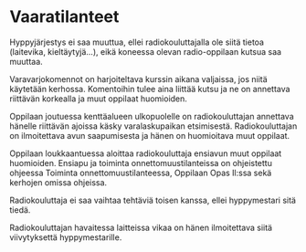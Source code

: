 # Vaaratilanteet

Hyppyjärjestys ei saa muuttua, ellei radiokouluttajalla ole siitä tietoa (laitevika, kieltäytyjä...), eikä koneessa olevan radio-oppilaan kutsua saa muuttaa.

Varavarjokomennot on harjoiteltava kurssin aikana valjaissa, jos niitä käytetään kerhossa. Komentoihin tulee aina liittää kutsu ja ne on annettava riittävän korkealla ja muut oppilaat huomioiden.

Oppilaan joutuessa kenttäalueen ulkopuolelle on radiokouluttajan annettava hänelle riittävän ajoissa käsky varalaskupaikan etsimisestä. Radiokouluttajan on ilmoitettava avun saapumisesta ja hänen on huomioitava muut oppilaat.

Oppilaan loukkaantuessa aloittaa radiokouluttaja ensiavun muut oppilaat huomioiden. Ensiapu ja toiminta onnettomuustilanteissa on ohjeistettu ohjeessa Toiminta onnettomuustilanteessa, Oppilaan Opas Il:ssa sekä kerhojen omissa ohjeissa.

Radiokouluttaja ei saa vaihtaa tehtäviä toisen kanssa, ellei hyppymestari sitä tiedä.

Radiokouluttajan havaitessa laitteissa vikaa on hänen ilmoitettava siitä viivytyksettä hyppymestarille.
